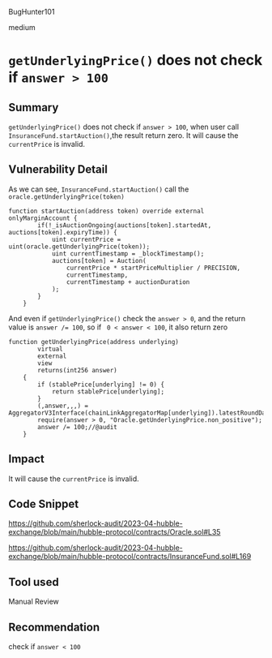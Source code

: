 BugHunter101

medium

# `getUnderlyingPrice()` does not check if `answer > 100`

## Summary

`getUnderlyingPrice()` does not check if `answer > 100`, when user call `InsuranceFund.startAuction()`,the result return zero. It will cause the `currentPrice` is invalid.

## Vulnerability Detail

As we can see, `InsuranceFund.startAuction()` call the `oracle.getUnderlyingPrice(token)`
```solidity
function startAuction(address token) override external onlyMarginAccount {
        if(!_isAuctionOngoing(auctions[token].startedAt, auctions[token].expiryTime)) {
            uint currentPrice = uint(oracle.getUnderlyingPrice(token));
            uint currentTimestamp = _blockTimestamp();
            auctions[token] = Auction(
                currentPrice * startPriceMultiplier / PRECISION,
                currentTimestamp,
                currentTimestamp + auctionDuration
            );
        }
    }
```
And even if `getUnderlyingPrice()` check the `answer > 0`, and the return value is `answer /= 100`, so if ` 0 < answer < 100`, it also return zero
```solidity
function getUnderlyingPrice(address underlying)
        virtual
        external
        view
        returns(int256 answer)
    {
        if (stablePrice[underlying] != 0) {
            return stablePrice[underlying];
        }
        (,answer,,,) = AggregatorV3Interface(chainLinkAggregatorMap[underlying]).latestRoundData();
        require(answer > 0, "Oracle.getUnderlyingPrice.non_positive");
        answer /= 100;//@audit
    }
```
## Impact

It will cause the `currentPrice` is invalid.

## Code Snippet

https://github.com/sherlock-audit/2023-04-hubble-exchange/blob/main/hubble-protocol/contracts/Oracle.sol#L35

https://github.com/sherlock-audit/2023-04-hubble-exchange/blob/main/hubble-protocol/contracts/InsuranceFund.sol#L169

## Tool used

Manual Review

## Recommendation

check if `answer < 100`
